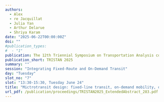 ```yaml
---
authors:
  - Alex
  - re Jacquillat
  - Julia Yan
  - Arthur Delarue
  - Shriya Karam
date: "2025-06-22T00:00:00Z"
doi: ""
#publication_types:
#  - "1"
publication: The 12th Triennial Symposium on Transportation Analysis conference
publication_short: TRISTAN 2025
summary: ""
session: "Integrating Fixed-Route and On-Demand Transit"
day: "Tuesday"
slot_no: "7"
slot: "13:30-15:30, Tuesday June 24"
title: "Mictrotransit design: fixed-line transit, on-demand mobility, or both?"
url_pdf: /publication/proceedings/TRISTAN2025_ExtendedAbstract_283.pdf
---
```

